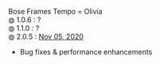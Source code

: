 Bose Frames Tempo = Olivia</br>
&#9677; 1.0.6 : ?</br>
&#9677; 1.1.0 : ?</br>
&#9677; 2.0.5 : <a href="https://community.bose.com/t5/Bose-Frames/Tenor-Soprano-amp-Tempo-Firmware-Update-2-0-5-November-5th-2020/m-p/561762">Nov 05, 2020</a></br>
<ul>
  <li>Bug fixes & performance enhancements</li>
</li>
